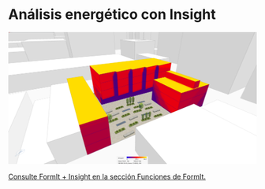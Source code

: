 # Análisis energético con Insight

![](<../.gitbook/assets/image (22).png>)

[Consulte FormIt + Insight en la sección Funciones de FormIt.](../formit-capabilities/analysis.md)

